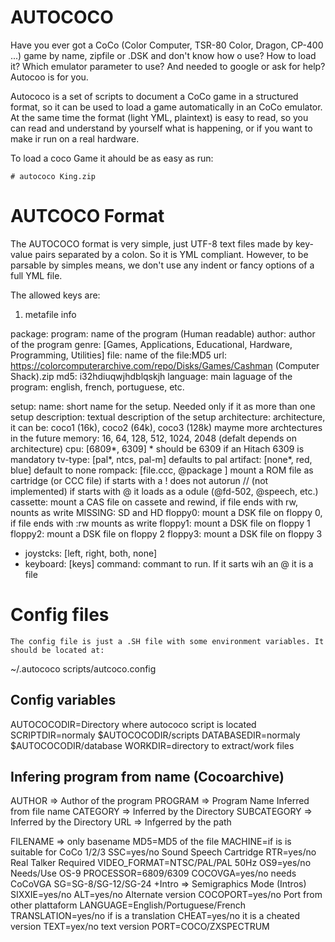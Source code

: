 # AUTOCOCO

Have you ever got a CoCo (Color Computer, TSR-80 Color, Dragon, CP-400 ...)  game by name, zipfile or .DSK and don't know how o use? How to load it? Which emulator parameter to use? And needed to google or ask for help? Autocoo is for you.

Autococo is a set of scripts to document a CoCo game in a structured format, so it can be used to load a game automatically in an CoCo emulator. At the same time the format (light YML, plaintext) is easy to read, so you can read and understand by yourself what is happening, or if you want to make ir run on a real hardware.

To load a coco Game it ahould be as easy as run:

	# autococo King.zip

# AUTCOCO Format

The AUTOCOCO format is very simple, just UTF-8 text files made by key-value pairs separated by a colon. So it is YML compliant. However, to be parsable by simples means, we don't use any indent or fancy options of a full YML file.

The allowed keys are:

1) metafile info

package:
  program: name of the program (Human readable)
  author: author of the program
  genre: [Games, Applications, Educational, Hardware, Programming, Utilities]
  file: name of the file:MD5
  url: https://colorcomputerarchive.com/repo/Disks/Games/Cashman (Computer Shack).zip
  md5: i32hdiuqwjhdblqskjh
  language: main laguage of the program: english, french, portuguese, etc.

setup:
  name: short name for the setup. Needed only if it as more than one setup
  description: textual description of the setup
  architecture: architecture, it can be: coco1 (16k), coco2 (64k), coco3 (128k) mayme more archtectures in the future
  memory: 16, 64, 128, 512, 1024, 2048 (defalt depends on architecture)
  cpu: [6809*, 6309] * should be 6309 if an Hitach 6309 is mandatory
  tv-type: [pal*, ntcs, pal-m] defaults to pal
  artifact: [none*, red, blue] default to none
  rompack: [file.ccc, @package ]  mount a ROM file as cartridge (or CCC file)
        if starts with a ! does not autorun
	// (not implemented) if starts  with @ it loads as a odule (@fd-502, @speech, etc.)
  cassette: mount a CAS file on cassete and rewind, if file ends with rw, nounts as write
MISSING: SD and HD
  floppy0: mount a DSK file on floppy 0, if file ends with :rw mounts as write
  floppy1: mount a DSK file on floppy 1
  floppy2: mount a DSK file on floppy 2
  floppy3: mount a DSK file on floppy 3
* joystcks: [left, right, both, none]
* keyboard: [keys]
  command: commant to run. If it sarts wih an @ it is a file

# Config files

	The config file is just a .SH file with some environment variables. It should be located at:

~/.autococo
scripts/autcoco.config

## Config variables
AUTOCOCODIR=Directory where autococo script is located
SCRIPTDIR=normaly $AUTOCOCODIR/scripts
DATABASEDIR=normaly $AUTOCOCODIR/database
WORKDIR=directory to extract/work files

## Infering program from name (Cocoarchive)
AUTHOR => Author of the program
PROGRAM => Program Name Inferred from file name
CATEGORY => Inferred by the Directory
SUBCATEGORY => Inferred by the Directory
URL => Infgerred by the path

FILENAME => only basename
MD5=MD5 of the file
MACHINE=if is is suitable for CoCo 1/2/3
SSC=yes/no Sound Speech Cartridge
RTR=yes/no Real Talker Required
VIDEO_FORMAT=NTSC/PAL/PAL 50Hz
OS9=yes/no Needs/Use OS-9
PROCESSOR=6809/6309
COCOVGA=yes/no needs CoCoVGA
SG=SG-8/SG-12/SG-24 +Intro => Semigraphics Mode (Intros)
SIXXIE=yes/no
ALT=yes/no Alternate version
COCOPORT=yes/no Port from other plattaform
LANGUAGE=English/Portuguese/French
TRANSLATION=yes/no if is a translation
CHEAT=yes/no it is a cheated version
TEXT=yex/no text version
PORT=COCO/ZXSPECTRUM
